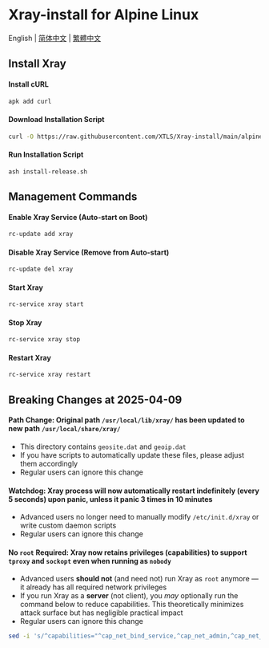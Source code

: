 # Xray-install for Alpine Linux

English | [简体中文](README_zh-Hans.md) | [繁體中文](README_zh-Hant.md)

## Install Xray

#### Install cURL

```sh
apk add curl
```

#### Download Installation Script

```sh
curl -O https://raw.githubusercontent.com/XTLS/Xray-install/main/alpinelinux/install-release.sh
```

#### Run Installation Script

```sh
ash install-release.sh
```

## Management Commands

#### Enable Xray Service (Auto-start on Boot)

```sh
rc-update add xray
```

#### Disable Xray Service (Remove from Auto-start)

```sh
rc-update del xray
```

#### Start Xray

```sh
rc-service xray start
```

#### Stop Xray

```sh
rc-service xray stop
```

#### Restart Xray

```sh
rc-service xray restart
```

## Breaking Changes at 2025-04-09

#### Path Change: Original path `/usr/local/lib/xray/` has been updated to new path `/usr/local/share/xray/`

- This directory contains `geosite.dat` and `geoip.dat`
- If you have scripts to automatically update these files, please adjust them accordingly
- Regular users can ignore this change

#### Watchdog: Xray process will now automatically restart indefinitely (every 5 seconds) upon panic, unless it panic 3 times in 10 minutes

- Advanced users no longer need to manually modify `/etc/init.d/xray` or write custom daemon scripts
- Regular users can ignore this change

#### No `root` Required: Xray now retains privileges (capabilities) to support `tproxy` and `sockopt` even when running as `nobody`

- Advanced users **should not** (and need not) run Xray as `root` anymore — it already has all required network privileges
- If you run Xray as a **server** (not client), you _may_ optionally run the command below to reduce capabilities. This theoretically minimizes attack surface but has negligible practical impact
- Regular users can ignore this change

```sh
sed -i 's/^capabilities="^cap_net_bind_service,^cap_net_admin,^cap_net_raw"$/capabilities="^cap_net_bind_service"/g' /etc/init.d/xray
```
